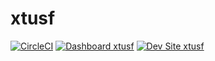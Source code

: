 # xtusf

[![CircleCI](https://circleci.com/gh/rjbain/xtusf.svg?style=shield)](https://circleci.com/gh/rjbain/xtusf)
[![Dashboard xtusf](https://img.shields.io/badge/dashboard-xtusf-yellow.svg)](https://dashboard.pantheon.io/sites/dfc62776-0395-47d4-8c01-2153a9d91b8c#dev/code)
[![Dev Site xtusf](https://img.shields.io/badge/site-xtusf-blue.svg)](http://dev-xtusf.pantheonsite.io/)